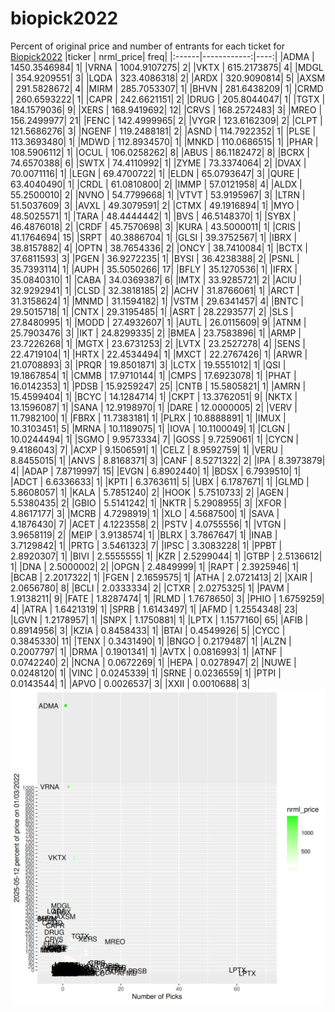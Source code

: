 # biopick2022
Percent of original price and number of entrants for each ticket for [Biopick2022](https://twitter.com/hashtag/Biopick2022)
|ticker |   nrml_price| freq|
|:------|------------:|----:|
|ADMA   | 1450.3546984|    1|
|VRNA   | 1004.9107275|    2|
|VKTX   |  615.2173875|    4|
|MDGL   |  354.9209551|    3|
|LQDA   |  323.4086318|    2|
|ARDX   |  320.9090814|    5|
|AXSM   |  291.5828672|    4|
|MIRM   |  285.7053307|    1|
|BHVN   |  281.6438209|    1|
|CRMD   |  260.6593222|    1|
|CAPR   |  242.6621151|    2|
|DRUG   |  205.8044047|    1|
|TGTX   |  184.1579036|    9|
|XERS   |  168.9419692|   12|
|CRVS   |  168.2572483|    3|
|MREO   |  156.2499977|   21|
|FENC   |  142.4999965|    2|
|VYGR   |  123.6162309|    2|
|CLPT   |  121.5686276|    3|
|NGENF  |  119.2488181|    2|
|ASND   |  114.7922352|    1|
|PLSE   |  113.3693480|    1|
|MDWD   |  112.8934570|    1|
|MNKD   |  110.0686515|    1|
|PHAR   |  108.5906112|    1|
|OCUL   |  106.0258262|    8|
|ABUS   |   86.1182472|    8|
|BCRX   |   74.6570388|    6|
|SWTX   |   74.4110992|    1|
|ZYME   |   73.3374064|    2|
|DVAX   |   70.0071116|    1|
|LEGN   |   69.4700722|    1|
|ELDN   |   65.0793647|    3|
|QURE   |   63.4040490|    1|
|CRDL   |   61.0810800|    2|
|IMMP   |   57.0121958|    4|
|ALDX   |   55.2500010|    2|
|NVNO   |   54.7799668|    1|
|VTVT   |   53.9195967|    3|
|LTRN   |   51.5037609|    3|
|AVXL   |   49.3079591|    2|
|CTMX   |   49.1916894|    1|
|MYO    |   48.5025571|    1|
|TARA   |   48.4444442|    1|
|BVS    |   46.5148370|    1|
|SYBX   |   46.4876018|    2|
|CRDF   |   45.7570698|    3|
|KURA   |   43.5000011|    1|
|CRIS   |   41.1764694|   15|
|SRPT   |   40.3886704|    1|
|GLSI   |   39.3752567|    1|
|IBRX   |   38.8157882|    4|
|OPTN   |   38.7654336|    2|
|ONCY   |   38.7410084|    1|
|BCTX   |   37.6811593|    3|
|PGEN   |   36.9272235|    1|
|BYSI   |   36.4238388|    2|
|PSNL   |   35.7393114|    1|
|AUPH   |   35.5050266|   17|
|BFLY   |   35.1270536|    1|
|IFRX   |   35.0840310|    1|
|CABA   |   34.0369387|    6|
|IMTX   |   33.9285721|    2|
|ACIU   |   32.9292941|    1|
|CLSD   |   32.3818185|    2|
|ACHV   |   31.8766061|    1|
|ARCT   |   31.3158624|    1|
|MNMD   |   31.1594182|    1|
|VSTM   |   29.6341457|    4|
|BNTC   |   29.5015718|    1|
|CNTX   |   29.3195485|    1|
|ASRT   |   28.2293577|    2|
|SLS    |   27.8480995|    1|
|MODD   |   27.4932607|    1|
|AUTL   |   26.0115609|    9|
|ATNM   |   25.7903476|    3|
|IKT    |   24.8299335|    2|
|BMEA   |   23.7583896|    1|
|ARMP   |   23.7226268|    1|
|MGTX   |   23.6731253|    2|
|LVTX   |   23.2527278|    4|
|SENS   |   22.4719104|    1|
|HRTX   |   22.4534494|    1|
|MXCT   |   22.2767426|    1|
|ARWR   |   21.0708893|    3|
|PRQR   |   19.8501871|    3|
|LCTX   |   19.5551012|    1|
|QSI    |   19.1867854|    1|
|CMMB   |   17.9710144|    1|
|CMPS   |   17.6923078|    1|
|PHAT   |   16.0142353|    1|
|PDSB   |   15.9259247|   25|
|CNTB   |   15.5805821|    1|
|AMRN   |   15.4599404|    1|
|BCYC   |   14.1284714|    1|
|CKPT   |   13.3762051|    9|
|NKTX   |   13.1596087|    1|
|SANA   |   12.9198970|    1|
|DARE   |   12.0000005|    2|
|VERV   |   11.7982100|    1|
|FBRX   |   11.7383181|    1|
|PLRX   |   10.8888891|    1|
|IMUX   |   10.3103451|    5|
|MRNA   |   10.1189075|    1|
|IOVA   |   10.1100049|    1|
|CLGN   |   10.0244494|    1|
|SGMO   |    9.9573334|    7|
|GOSS   |    9.7259061|    1|
|CYCN   |    9.4186043|    7|
|ACXP   |    9.1506591|    1|
|CELZ   |    8.9592759|    1|
|VERU   |    8.8455015|    1|
|ANVS   |    8.8168371|    3|
|CANF   |    8.5271322|    2|
|IPA    |    8.3973879|    4|
|ADAP   |    7.8719997|   15|
|EVGN   |    6.8902440|    1|
|BDSX   |    6.7939510|    1|
|ADCT   |    6.6336633|    1|
|KPTI   |    6.3763611|    5|
|UBX    |    6.1787671|    1|
|GLMD   |    5.8608057|    1|
|KALA   |    5.7851240|    2|
|HOOK   |    5.7510733|    2|
|AGEN   |    5.5380435|    2|
|GBIO   |    5.5141242|    1|
|NKTR   |    5.2908955|    3|
|XFOR   |    4.8617177|    3|
|MCRB   |    4.7298919|    1|
|XLO    |    4.5687500|    1|
|SAVA   |    4.1876430|    7|
|ACET   |    4.1223558|    2|
|PSTV   |    4.0755556|    1|
|VTGN   |    3.9658119|    2|
|MEIP   |    3.9138574|    1|
|BLRX   |    3.7867647|    1|
|INAB   |    3.7129842|    1|
|PRTG   |    3.5461323|    7|
|IPSC   |    3.3083228|    1|
|PPBT   |    2.8920307|    1|
|BIVI   |    2.5555555|    1|
|KZR    |    2.5299044|    1|
|GTBP   |    2.5136612|    1|
|DNA    |    2.5000002|    2|
|OPGN   |    2.4849999|    1|
|RAPT   |    2.3925946|    1|
|BCAB   |    2.2017322|    1|
|FGEN   |    2.1659575|    1|
|ATHA   |    2.0721413|    2|
|XAIR   |    2.0656780|    8|
|BCLI   |    2.0333334|    2|
|CTXR   |    2.0275325|    1|
|PAVM   |    1.9138211|    9|
|FATE   |    1.8287474|    1|
|RLMD   |    1.7678650|    3|
|PHIO   |    1.6759259|    4|
|ATRA   |    1.6421319|    1|
|SPRB   |    1.6143497|    1|
|AFMD   |    1.2554348|   23|
|LGVN   |    1.2178957|    1|
|SNPX   |    1.1750881|    1|
|LPTX   |    1.1577160|   65|
|AFIB   |    0.8914956|    3|
|KZIA   |    0.8458433|    1|
|BTAI   |    0.4549926|    5|
|CYCC   |    0.3845330|   11|
|TENX   |    0.3431490|    1|
|BNGO   |    0.2179487|    1|
|ALZN   |    0.2007797|    1|
|DRMA   |    0.1901341|    1|
|AVTX   |    0.0816993|    1|
|ATNF   |    0.0742240|    2|
|NCNA   |    0.0672269|    1|
|HEPA   |    0.0278947|    2|
|NUWE   |    0.0248120|    1|
|VINC   |    0.0245339|    1|
|SRNE   |    0.0236559|    1|
|PTPI   |    0.0143544|    1|
|APVO   |    0.0026537|    3|
|XXII   |    0.0010688|    3|
![retvspicks](biopicks.png?raw=true)
